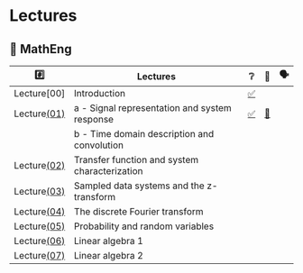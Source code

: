 # Lectures

## :round_pushpin: MathEng

|  :hash:            |  Lectures                                      | :grey_question:    | :scroll: | &#x1F5E3; |
|--------------------|------------------------------------------------|--------------------|------|-|
| Lecture[00]        | Introduction                                   | [:white_check_mark:](00_Introduction.pdf) | 
| Lecture[(01)](01)  | a - Signal representation and system response  | [:white_check_mark:](01/01a_Signal_representation_and_system_response.pdf) | [:scroll:](01/01a_Signal_representation_and_system_response.ipynb) |
|                    | b - Time domain description and convolution    |
| Lecture[(02)](02)  | Transfer function and system characterization  |
| Lecture[(03)](03)  | Sampled data systems and the z-transform       |
| Lecture[(04)](04)  | The discrete Fourier transform                 |
| Lecture[(05)](05)  | Probability and random variables
| Lecture[(06)](06)  | Linear algebra 1
| Lecture[(07)](07)  | Linear algebra 2
